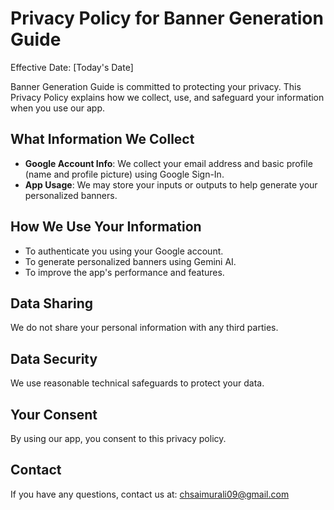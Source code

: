 # Privacy Policy for Banner Generation Guide

Effective Date: [Today's Date]

Banner Generation Guide is committed to protecting your privacy. This Privacy Policy explains how we collect, use, and safeguard your information when you use our app.

## What Information We Collect
- **Google Account Info**: We collect your email address and basic profile (name and profile picture) using Google Sign-In.
- **App Usage**: We may store your inputs or outputs to help generate your personalized banners.

## How We Use Your Information
- To authenticate you using your Google account.
- To generate personalized banners using Gemini AI.
- To improve the app's performance and features.

## Data Sharing
We do not share your personal information with any third parties.

## Data Security
We use reasonable technical safeguards to protect your data.

## Your Consent
By using our app, you consent to this privacy policy.

## Contact
If you have any questions, contact us at: chsaimurali09@gmail.com
